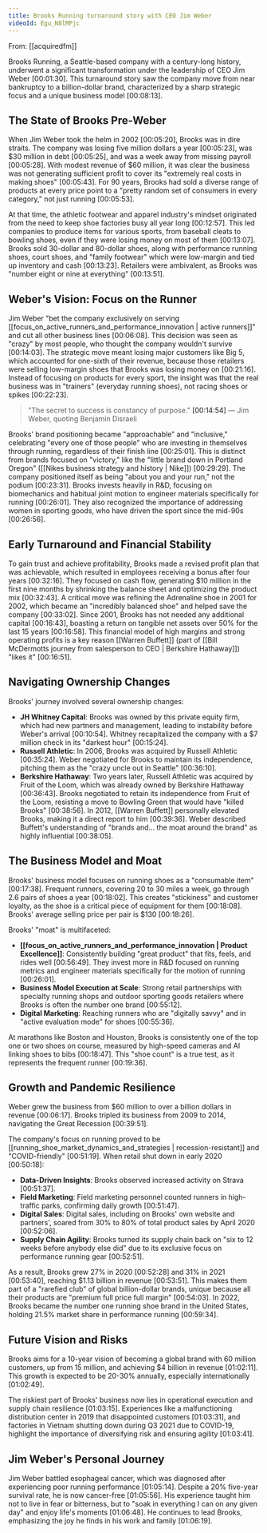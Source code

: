 ```yaml
---
title: Brooks Running turnaround story with CEO Jim Weber
videoId: Egu_N8lMPjc
---
```


From: [[acquiredfm]] <br/> 

Brooks Running, a Seattle-based company with a century-long history, underwent a significant transformation under the leadership of CEO Jim Weber <a class="yt-timestamp" data-t="00:01:30">[00:01:30]</a>. This turnaround story saw the company move from near bankruptcy to a billion-dollar brand, characterized by a sharp strategic focus and a unique business model <a class="yt-timestamp" data-t="00:08:13">[00:08:13]</a>.

## The State of Brooks Pre-Weber

When Jim Weber took the helm in 2002 <a class="yt-timestamp" data-t="00:05:20">[00:05:20]</a>, Brooks was in dire straits. The company was losing five million dollars a year <a class="yt-timestamp" data-t="00:05:23">[00:05:23]</a>, was $30 million in debt <a class="yt-timestamp" data-t="00:05:25">[00:05:25]</a>, and was a week away from missing payroll <a class="yt-timestamp" data-t="00:05:28">[00:05:28]</a>. With modest revenue of $60 million, it was clear the business was not generating sufficient profit to cover its "extremely real costs in making shoes" <a class="yt-timestamp" data-t="00:05:43">[00:05:43]</a>. For 90 years, Brooks had sold a diverse range of products at every price point to a "pretty random set of consumers in every category," not just running <a class="yt-timestamp" data-t="00:05:53">[00:05:53]</a>.

At that time, the athletic footwear and apparel industry's mindset originated from the need to keep shoe factories busy all year long <a class="yt-timestamp" data-t="00:12:57">[00:12:57]</a>. This led companies to produce items for various sports, from baseball cleats to bowling shoes, even if they were losing money on most of them <a class="yt-timestamp" data-t="00:13:07">[00:13:07]</a>. Brooks sold 30-dollar and 80-dollar shoes, along with performance running shoes, court shoes, and "family footwear" which were low-margin and tied up inventory and cash <a class="yt-timestamp" data-t="00:13:23">[00:13:23]</a>. Retailers were ambivalent, as Brooks was "number eight or nine at everything" <a class="yt-timestamp" data-t="00:13:51">[00:13:51]</a>.

## Weber's Vision: Focus on the Runner

Jim Weber "bet the company exclusively on serving [[focus_on_active_runners_and_performance_innovation | active runners]]" and cut all other business lines <a class="yt-timestamp" data-t="00:06:08">[00:06:08]</a>. This decision was seen as "crazy" by most people, who thought the company wouldn't survive <a class="yt-timestamp" data-t="00:14:03">[00:14:03]</a>. The strategic move meant losing major customers like Big 5, which accounted for one-sixth of their revenue, because those retailers were selling low-margin shoes that Brooks was losing money on <a class="yt-timestamp" data-t="00:21:16">[00:21:16]</a>. Instead of focusing on products for every sport, the insight was that the real business was in "trainers" (everyday running shoes), not racing shoes or spikes <a class="yt-timestamp" data-t="00:22:23">[00:22:23]</a>.

> "The secret to success is constancy of purpose." <a class="yt-timestamp" data-t="00:14:54">[00:14:54]</a>
> — Jim Weber, quoting Benjamin Disraeli

Brooks' brand positioning became "approachable" and "inclusive," celebrating "every one of those people" who are investing in themselves through running, regardless of their finish line <a class="yt-timestamp" data-t="00:25:01">[00:25:01]</a>. This is distinct from brands focused on "victory," like the "little brand down in Portland Oregon" ([[Nikes business strategy and history | Nike]]) <a class="yt-timestamp" data-t="00:29:29">[00:29:29]</a>. The company positioned itself as being "about you and your run," not the podium <a class="yt-timestamp" data-t="00:23:31">[00:23:31]</a>. Brooks invests heavily in R&D, focusing on biomechanics and habitual joint motion to engineer materials specifically for running <a class="yt-timestamp" data-t="00:26:01">[00:26:01]</a>. They also recognized the importance of addressing women in sporting goods, who have driven the sport since the mid-90s <a class="yt-timestamp" data-t="00:26:56">[00:26:56]</a>.

## Early Turnaround and Financial Stability

To gain trust and achieve profitability, Brooks made a revised profit plan that was achievable, which resulted in employees receiving a bonus after four years <a class="yt-timestamp" data-t="00:32:16">[00:32:16]</a>. They focused on cash flow, generating $10 million in the first nine months by shrinking the balance sheet and optimizing the product mix <a class="yt-timestamp" data-t="00:32:43">[00:32:43]</a>. A critical move was refining the Adrenaline shoe in 2001 for 2002, which became an "incredibly balanced shoe" and helped save the company <a class="yt-timestamp" data-t="00:33:02">[00:33:02]</a>. Since 2001, Brooks has not needed any additional capital <a class="yt-timestamp" data-t="00:16:43">[00:16:43]</a>, boasting a return on tangible net assets over 50% for the last 15 years <a class="yt-timestamp" data-t="00:16:58">[00:16:58]</a>. This financial model of high margins and strong operating profits is a key reason [[Warren Buffett]] (part of [[Bill McDermotts journey from salesperson to CEO | Berkshire Hathaway]]) "likes it" <a class="yt-timestamp" data-t="00:16:51">[00:16:51]</a>.

## Navigating Ownership Changes

Brooks' journey involved several ownership changes:
*   **JH Whitney Capital**: Brooks was owned by this private equity firm, which had new partners and management, leading to instability before Weber's arrival <a class="yt-timestamp" data-t="00:10:54">[00:10:54]</a>. Whitney recapitalized the company with a $7 million check in its "darkest hour" <a class="yt-timestamp" data-t="00:15:24">[00:15:24]</a>.
*   **Russell Athletic**: In 2006, Brooks was acquired by Russell Athletic <a class="yt-timestamp" data-t="00:35:24">[00:35:24]</a>. Weber negotiated for Brooks to maintain its independence, pitching them as the "crazy uncle out in Seattle" <a class="yt-timestamp" data-t="00:36:10">[00:36:10]</a>.
*   **Berkshire Hathaway**: Two years later, Russell Athletic was acquired by Fruit of the Loom, which was already owned by Berkshire Hathaway <a class="yt-timestamp" data-t="00:36:43">[00:36:43]</a>. Brooks negotiated to retain its independence from Fruit of the Loom, resisting a move to Bowling Green that would have "killed Brooks" <a class="yt-timestamp" data-t="00:38:56">[00:38:56]</a>. In 2012, [[Warren Buffett]] personally elevated Brooks, making it a direct report to him <a class="yt-timestamp" data-t="00:39:36">[00:39:36]</a>. Weber described Buffett's understanding of "brands and... the moat around the brand" as highly influential <a class="yt-timestamp" data-t="00:38:05">[00:38:05]</a>.

## The Business Model and Moat

Brooks' business model focuses on running shoes as a "consumable item" <a class="yt-timestamp" data-t="00:17:38">[00:17:38]</a>. Frequent runners, covering 20 to 30 miles a week, go through 2.6 pairs of shoes a year <a class="yt-timestamp" data-t="00:18:02">[00:18:02]</a>. This creates "stickiness" and customer loyalty, as the shoe is a critical piece of equipment for them <a class="yt-timestamp" data-t="00:18:08">[00:18:08]</a>. Brooks' average selling price per pair is $130 <a class="yt-timestamp" data-t="00:18:26">[00:18:26]</a>.

Brooks' "moat" is multifaceted:
*   **[[focus_on_active_runners_and_performance_innovation | Product Excellence]]**: Consistently building "great product" that fits, feels, and rides well <a class="yt-timestamp" data-t="00:56:49">[00:56:49]</a>. They invest more in R&D focused on running metrics and engineer materials specifically for the motion of running <a class="yt-timestamp" data-t="00:26:01">[00:26:01]</a>.
*   **Business Model Execution at Scale**: Strong retail partnerships with specialty running shops and outdoor sporting goods retailers where Brooks is often the number one brand <a class="yt-timestamp" data-t="00:55:12">[00:55:12]</a>.
*   **Digital Marketing**: Reaching runners who are "digitally savvy" and in "active evaluation mode" for shoes <a class="yt-timestamp" data-t="00:55:36">[00:55:36]</a>.

At marathons like Boston and Houston, Brooks is consistently one of the top one or two shoes on course, measured by high-speed cameras and AI linking shoes to bibs <a class="yt-timestamp" data-t="00:18:47">[00:18:47]</a>. This "shoe count" is a true test, as it represents the frequent runner <a class="yt-timestamp" data-t="00:19:36">[00:19:36]</a>.

## Growth and Pandemic Resilience

Weber grew the business from $60 million to over a billion dollars in revenue <a class="yt-timestamp" data-t="00:06:17">[00:06:17]</a>. Brooks tripled its business from 2009 to 2014, navigating the Great Recession <a class="yt-timestamp" data-t="00:39:51">[00:39:51]</a>.

The company's focus on running proved to be [[running_shoe_market_dynamics_and_strategies | recession-resistant]] and "COVID-friendly" <a class="yt-timestamp" data-t="00:51:19">[00:51:19]</a>. When retail shut down in early 2020 <a class="yt-timestamp" data-t="00:50:18">[00:50:18]</a>:
*   **Data-Driven Insights**: Brooks observed increased activity on Strava <a class="yt-timestamp" data-t="00:51:37">[00:51:37]</a>.
*   **Field Marketing**: Field marketing personnel counted runners in high-traffic parks, confirming daily growth <a class="yt-timestamp" data-t="00:51:47">[00:51:47]</a>.
*   **Digital Sales**: Digital sales, including on Brooks' own website and partners', soared from 30% to 80% of total product sales by April 2020 <a class="yt-timestamp" data-t="00:52:06">[00:52:06]</a>.
*   **Supply Chain Agility**: Brooks turned its supply chain back on "six to 12 weeks before anybody else did" due to its exclusive focus on performance running gear <a class="yt-timestamp" data-t="00:52:51">[00:52:51]</a>.

As a result, Brooks grew 27% in 2020 <a class="yt-timestamp" data-t="00:52:28">[00:52:28]</a> and 31% in 2021 <a class="yt-timestamp" data-t="00:53:40">[00:53:40]</a>, reaching $1.13 billion in revenue <a class="yt-timestamp" data-t="00:53:51">[00:53:51]</a>. This makes them part of a "rarefied club" of global billion-dollar brands, unique because all their products are "premium full price full margin" <a class="yt-timestamp" data-t="00:54:03">[00:54:03]</a>. In 2022, Brooks became the number one running shoe brand in the United States, holding 21.5% market share in performance running <a class="yt-timestamp" data-t="00:59:34">[00:59:34]</a>.

## Future Vision and Risks

Brooks aims for a 10-year vision of becoming a global brand with 60 million customers, up from 15 million, and achieving $4 billion in revenue <a class="yt-timestamp" data-t="01:02:11">[01:02:11]</a>. This growth is expected to be 20-30% annually, especially internationally <a class="yt-timestamp" data-t="01:02:49">[01:02:49]</a>.

The riskiest part of Brooks' business now lies in operational execution and supply chain resilience <a class="yt-timestamp" data-t="01:03:15">[01:03:15]</a>. Experiences like a malfunctioning distribution center in 2019 that disappointed customers <a class="yt-timestamp" data-t="01:03:31">[01:03:31]</a>, and factories in Vietnam shutting down during Q3 2021 due to COVID-19, highlight the importance of diversifying risk and ensuring agility <a class="yt-timestamp" data-t="01:03:41">[01:03:41]</a>.

## Jim Weber's Personal Journey

Jim Weber battled esophageal cancer, which was diagnosed after experiencing poor running performance <a class="yt-timestamp" data-t="01:05:14">[01:05:14]</a>. Despite a 20% five-year survival rate, he is now cancer-free <a class="yt-timestamp" data-t="01:05:56">[01:05:56]</a>. His experience taught him not to live in fear or bitterness, but to "soak in everything I can on any given day" and enjoy life's moments <a class="yt-timestamp" data-t="01:06:48">[01:06:48]</a>. He continues to lead Brooks, emphasizing the joy he finds in his work and family <a class="yt-timestamp" data-t="01:06:19">[01:06:19]</a>.